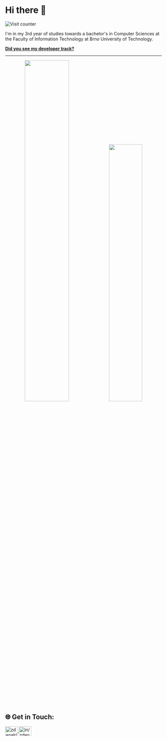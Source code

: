 # Hi there :wave:

![Visit counter](https://komarev.com/ghpvc/?username=zdeneklapes&color=green)

I'm in my 3rd year of studies towards a bachelor's in Computer Sciences at the Faculty of Information Technology at Brno
University of Technology.


[**Did you see my developer track?**](https://ossinsight.io/analyze/zdeneklapes)

---

<p align="center">
<img width="53%"  src="https://github-readme-stats.vercel.app/api?username=zdeneklapes&count_private=true&show_icons=true&include_all_commits=false&hide_border=true&hide_title=true&theme=transparent" />
<img width="46%"  src="https://github-readme-streak-stats.herokuapp.com?user=zdeneklapes&theme=transparent&hide_border=true" />
</p>

## 🌐 Get in Touch:

<p align="left">
<a href="https://twitter.com/zdeneklapes"target="blank">
<img align="center" 
src="https://raw.githubusercontent.com/rahuldkjain/github-profile-readme-generator/master/src/images/icons/Social/twitter.svg" 
alt="zdeneklapes" 
height="30" 
width="40" />
</a>

<a href="https://www.linkedin.com/in/zdeneklapes/" target="blank">
<img align="center" 
src="https://raw.githubusercontent.com/rahuldkjain/github-profile-readme-generator/master/src/images/icons/Social/linked-in-alt.svg" 
alt="in/zdeneklapes" 
height="30" 
width="40" />
</a>
</p>

